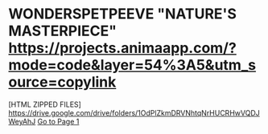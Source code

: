 # WONDERSPETPEEVE "NATURE'S MASTERPIECE" https://projects.animaapp.com/?mode=code&layer=54%3A5&utm_source=copylink
[HTML ZIPPED FILES] https://drive.google.com/drive/folders/1OdPlZkmDRVNhtqNrHUCRHwVQDJWeyAhJ
<a href="./page2.html">Go to Page 1</a>
<!DOCTYPE html>
<html lang="en">
  <head>
    <meta charset="UTF-8" />
    <meta name="viewport" content="width=device-width, initial-scale=1.0" />
    <title WONDERSPETPEEVE </title>
    <link rel="stylesheet" href="https://fonts.googleapis.com/css2?family=Myanmar+Sans+Pro:wght@400&display=swap" />
<link rel="stylesheet" href="https://fonts.googleapis.com/css2?family=Mystery+Quest:wght@400&display=swap" />
<link rel="stylesheet" href="https://fonts.googleapis.com/css2?family=Henny+Penny:wght@400&display=swap" />
    <link rel="stylesheet" href="index.css" />
  </head>
  <body>
    <div class="main-container">
      <div class="rectangle"></div>
      <div class="natures-masterpiece">
        <span class="natures">NATURE’S</span><span class="empty"> </span
        ><span class="masterpiece">MASTERPIECE</span>
      </div>
      <div class="this-one"></div>
      <div class="sidebar">
        <button class="rectangle-1">
          <span class="information">INFORMATION </span></button
        ><button class="rectangle-button"><span class="tips"> TIPS</span></button
        ><button class="rectangle-button-2">
          <span class="landscapes">LANDSCAPES</span>
        </button>
      </div>
      <div class="rectangle-3">
        <span class="world-of-secrets"
          >A world of secrets, waiting to be unveiled</span>
      </div>
    </div>
  </body>
</html>
<a href="./page2.html">Go to Page 2</a>
<!DOCTYPE html>
<html lang="en">
  <head>
    <meta charset="UTF-8" />
    <meta name="viewport" content="width=device-width, initial-scale=1.0" />
    <link rel="stylesheet" href="https://fonts.googleapis.com/css2?family=Mystery+Quest:wght@400&display=swap" />
<link rel="stylesheet" href="https://fonts.googleapis.com/css2?family=Myanmar+Sans+Pro:wght@400&display=swap" />
<link rel="stylesheet" href="https://fonts.googleapis.com/css2?family=Hepta+Slab:wght@400&display=swap" />
<link rel="stylesheet" href="https://fonts.googleapis.com/css2?family=IM+FELL+French+Canon+SC:wght@400&display=swap" />
<link rel="stylesheet" href="https://fonts.googleapis.com/css2?family=Henny+Penny:wght@400&display=swap" />
    <link rel="stylesheet" href="index.css" />
  </head>
  <body>
    <div class="main-container">
      <div class="rectangle"></div>
      <div class="natures-masterpiece">
        <span class="natures">NATURE’S</span><span class="empty"> </span
        ><span class="masterpiece">MASTERPIECE</span>
      </div>
      <div class="st-pic-figma"></div>
      <div class="sidebar">
        <button class="rectangle-1">
          <span class="information-2">INFORMATION</span></button
        ><button class="rectangle-3"><span class="tips"> TIPS</span></button
        ><button class="rectangle-button">
          <span class="landscapes-span">LANDSCAPES</span>
        </button>
        <div class="star-div"><span class="home-span">HOME</span></div>
        <button class="ellipse-button"></button
        ><span class="more-information-span">More information </span>
      </div>
      <div class="rectangle-4">
        <span class="natures-masterpiece-5"
          >Nature's masterpiece refers to the incredible creations of the
          natural world that leave us in awe, from breathtaking landscapes to
          unique plants and animals. These wonders show off the beauty, power,
          and creativity of nature, like the towering Mount Everest, the
          colorful Aurora Borealis, or the intricate patterns of a snowflake.
          They remind us of how diverse and magnificent our planet is, from the
          vast coral reefs to the tiniest bioluminescent organisms. These
          masterpieces aren't just visually stunning; they also play vital roles
          in maintaining Earth's balance and ecosystems. They're a reminder to
          appreciate and protect the natural world for future generations to
          experience.
        </span
          >
      </div
        >
      <div class="nature"></div>
      <span class="grand-masterpiece"
        >Nature is the grand masterpiece of the Earth, a world where
        everything—from the tiniest ant to the tallest tree—has a role to play.
        It's the wind that whispers through the leaves, the rain that nourishes
        the soil, and the sun that paints the sky at dawn. Nature is a delicate
        dance of life and balance, where animals roam, rivers ow, and owers
        bloom in harmony.</span
                           >
      <span class="beautiful-world"
        >We are part of this beautiful world, connected to it in ways both
        simple and profound. When we care for nature, we protect the magic that
        sustains us all.</span
      >
    </div>
      <div class="sidebar-6">
        <button class="ellipse"></button><span class="back">Back</span>
      </div>
  </body>
</html>
<a href="./page2.html">Go to Page 3</a>
    <!DOCTYPE html>
<html lang="en">
  <head>
    <meta charset="UTF-8" />
    <meta name="viewport" content="width=device-width, initial-scale=1.0" />
    <link rel="stylesheet" href="https://fonts.googleapis.com/css2?family=Myanmar+Sans+Pro:wght@400&display=swap" />
<link rel="stylesheet" href="https://fonts.googleapis.com/css2?family=Mystery+Quest:wght@400&display=swap" />
<link rel="stylesheet" href="https://fonts.googleapis.com/css2?family=Henny+Penny:wght@400&display=swap" />
<link rel="stylesheet" href="https://fonts.googleapis.com/css2?family=Hepta+Slab:wght@400&display=swap" />
<link rel="stylesheet" href="https://fonts.googleapis.com/css2?family=Jacques+Francois+Shadow:wght@400&display=swap" />
    <link rel="stylesheet" href="index.css" />
  </head>
  <body>
    <div class="main-container">
      <span class="take-action"
        >Caring for nature is essential for a healthy planet and a sustainable future.
</span
      >
      <div class="rectangle-1"></div>
      <div class="natures-masterpiece">
        <span class="natures">NATURE’S</span><span class="empty"> </span
        ><span class="masterpiece">MASTERPIECE</span>
      </div>
      <div class="image"></div>
      <div class="sidebar">
        <button class="rectangle-button">
          <span class="information-span">INFORMATION</span></button
        ><button class="rectangle-button-2">
          <span class="tips-span">TIPS</span></button
        ><button class="rectangle-button-3">
          <span class="landscapes-span">LANDSCAPES</span>
        </button>
        <div class="star"><span class="home">HOME</span></div>
        <button class="ellipse-4"></button
        ><span class="simple-tips">Simple Tips:</span>
      </div>
      <div class="rectangle-5"></div>
      <span class="textbox"
>Take action to protect the environment and our ecosystems!
      </span>
    <div class="reduce-waste"
        >Reduce your waste: Use reusable bags, water bottles, and containers.
        Recycle whenever possible and compost food scraps.<br />Conserve
        water: Take shorter showers, fix leaks promptly, and water your lawn
        efficiently.<br />Plant trees: Trees absorb carbon dioxide and provide
        oxygen. Plant a tree in your yard or support tree-planting
        initiatives.<br />Reduce your carbon footprint: Walk, bike, or use
        public transportation whenever possible.<br />Educate yourself and
        others: Learn about environmental issues and share your knowledge with
        friends and family.</div
      >
      <div class="images-removebg-preview"></div>
    </div>
          <div class="rectangle">
        <button class="ellipse"></button><span class="back">Back</span>
      </div>
  </body>
</html>
<a href="./page2.html">Go to Page 4</a>
<!DOCTYPE html>
<html lang="en">
  <head>
    <meta charset="UTF-8" />
    <meta name="viewport" content="width=device-width, initial-scale=1.0" />
    <link rel="stylesheet" href="https://fonts.googleapis.com/css2?family=Myanmar+Sans+Pro:wght@400&display=swap" />
<link rel="stylesheet" href="https://fonts.googleapis.com/css2?family=Mystery+Quest:wght@400&display=swap" />
<link rel="stylesheet" href="https://fonts.googleapis.com/css2?family=Hepta+Slab:wght@400&display=swap" />
<link rel="stylesheet" href="https://fonts.googleapis.com/css2?family=Henny+Penny:wght@400&display=swap" />
    <link rel="stylesheet" href="index.css" />
  </head>
  <body>
    <div class="main-container">
      <div class="rectangle"></div>
      <div class="natures-masterpiece">
        <span class="natures">NATURE’S</span><span class="empty"> </span
        ><span class="masterpiece">MASTERPIECE</span>
      </div>
      <div class="image"></div>
      <div class="sidebar">
        <button class="rectangle-1">
          <span class="information"
            >INFORMATION<br /><br /><br /><br /><br /><br /><br /><br /><br /><br /><br /><br /><br /><br /><br /><br /><br /><br /><br /><br /><br /><br /><br /><br /><br /><br /><br /><br /><br /><br /><br /><br /><br /><br /><br /><br /><br /><br /><br /><br /><br /><br /><br /><br /><br /><br /><br /><br /><br /><br /><br /><br /><br /><br /><br /><br /><br /><br /><br /><br /><br /><br /><br /><br /><br /><br /><br /><br /><br /><br /><br /><br /><br /><br /><br /><br /><br /><br /><br /><br /><br /><br /><br /><br /><br /><br /><br /><br /><br /><br /><br /><br /><br /><br /><br /><br /><br /><br /><br /><br /><br /><br /><br /><br /><br /><br /><br /><br /><br /><br /><br /><br /><br /><br /><br /><br /><br /><br /><br /><br /><br /><br /><br /><br /><br /><br /><br
          /></span></button
        ><button class="rectangle-button"><span class="tips"> TIPS</span></button
        ><button class="rectangle-button-2">
          <span class="landscapes"> LANDSCAPES</span>
        </button>
        <div class="star"><span class="home"> HOME</span></div>
        <span class="text"><br /><br /></span>
      </div>
       <div class="rectangle-3">
        <span class="earth-symphony">class="earth-symphony"> A masterpiece painted by the Earth itself. It's a symphony of sounds,
          with the wind as conductor and the birds as chorus. It's a place of
          wonder and mystery, where life thrives and time stands still.
        </span
          >
      </div
        >
    </div>
  </body>
</html>


